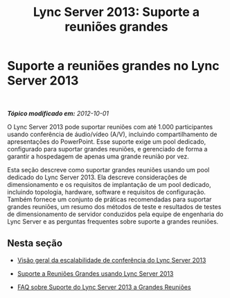 ﻿---
title: 'Lync Server 2013: Suporte a reuniões grandes'
TOCTitle: Suporte a reuniões grandes
ms:assetid: 8f0446d5-1ed9-4ea0-bb97-6c062a98a1eb
ms:mtpsurl: https://technet.microsoft.com/pt-br/library/JJ205090(v=OCS.15)
ms:contentKeyID: 49307441
ms.date: 05/19/2016
mtps_version: v=OCS.15
ms.translationtype: HT
---

# Suporte a reuniões grandes no Lync Server 2013

 

_**Tópico modificado em:** 2012-10-01_

O Lync Server 2013 pode suportar reuniões com até 1.000 participantes usando conferência de áudio/vídeo (A/V), incluindo compartilhamento de apresentações do PowerPoint. Esse suporte exige um pool dedicado, configurado para suportar grandes reuniões, e gerenciado de forma a garantir a hospedagem de apenas uma grande reunião por vez.

Esta seção descreve como suportar grandes reuniões usando um pool dedicado do Lync Server 2013. Ela descreve considerações de dimensionamento e os requisitos de implantação de um pool dedicado, incluindo topologia, hardware, software e requisitos de configuração. Também fornece um conjunto de práticas recomendadas para suportar grandes reuniões, um resumo dos métodos de teste e resultados de testes de dimensionamento de servidor conduzidos pela equipe de engenharia do Lync Server e as perguntas frequentes sobre suporte a grandes reuniões.

## Nesta seção

  - [Visão geral da escalabilidade de conferência do Lync Server 2013](lync-server-2013-conferencing-scalability-overview.md)

  - [Suporte a Reuniões Grandes usando Lync Server 2013](lync-server-2013-supporting-large-meetings.md)

  - [FAQ sobre Suporte do Lync Server 2013 a Grandes Reuniões](lync-server-2013-large-meeting-support-faq.md)

